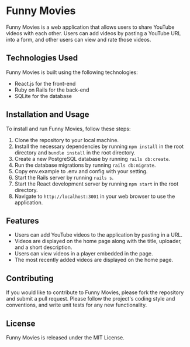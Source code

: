 
Funny Movies
==============

Funny Movies is a web application that allows users to share YouTube videos with each other. Users can add videos by pasting a YouTube URL into a form, and other users can view and rate those videos.

Technologies Used
-----------------

Funny Movies is built using the following technologies:

*   React.js for the front-end
*   Ruby on Rails for the back-end
*   SQLite for the database

Installation and Usage
----------------------

To install and run Funny Movies, follow these steps:

1.  Clone the repository to your local machine.
2.  Install the necessary dependencies by running `npm install` in the root directory and `bundle install` in the root directory.
3.  Create a new PostgreSQL database by running `rails db:create`.
4.  Run the database migrations by running `rails db:migrate`.
5.  Copy env.example to .env and config with your setting.
6.  Start the Rails server by running `rails s`.
7.  Start the React development server by running `npm start` in the root directory.
8.  Navigate to `http://localhost:3001` in your web browser to use the application.

Features
--------

*   Users can add YouTube videos to the application by pasting in a URL.
*   Videos are displayed on the home page along with the title, uploader, and a short description.
*   Users can view videos in a player embedded in the page.
*   The most recently added videos are displayed on the home page.

Contributing
------------

If you would like to contribute to Funny Movies, please fork the repository and submit a pull request. Please follow the project's coding style and conventions, and write unit tests for any new functionality.

License
-------
Funny Movies is released under the MIT License.
